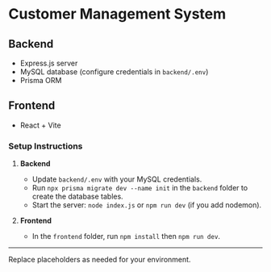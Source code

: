 # Customer Management System

## Backend
- Express.js server
- MySQL database (configure credentials in `backend/.env`)
- Prisma ORM

## Frontend
- React + Vite

### Setup Instructions

1. **Backend**
   - Update `backend/.env` with your MySQL credentials.
   - Run `npx prisma migrate dev --name init` in the `backend` folder to create the database tables.
   - Start the server: `node index.js` or `npm run dev` (if you add nodemon).

2. **Frontend**
   - In the `frontend` folder, run `npm install` then `npm run dev`.

---

Replace placeholders as needed for your environment.
